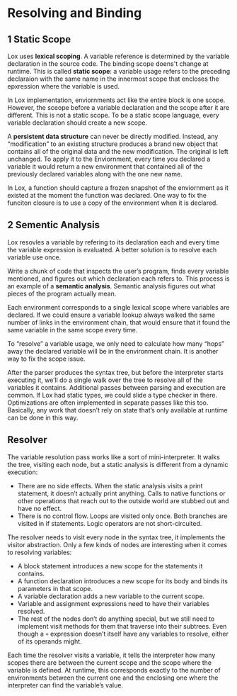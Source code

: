 # Resolving and Binding

## 1 Static Scope

Lox uses **lexical scoping**. A variable reference is determined by the variable declaration in the source code. The binding scope doens't change at runtime. This is called **static scope**: a variable usage refers to the preceding declaraion with the same name in the innermost scope that encloses the epxression where the variable is used.

In Lox implementation, enviornments act like the entire block is one scope. However, the sceope before a variable declaration and the scope after it are different. This is not a static scope. To be a static scope language, every variable declaration should create a new scope.

A **persistent data structure** can never be directly modified. Instead, any “modification” to an existing structure produces a brand new object that contains all of the original data and the new modification. The original is left unchanged. To apply it to the Enviornment, every time you declared a variable it would return a new environment that contained all of the previously declared variables along with the one new name.

In Lox, a function should capture a frozen snapshot of the enviornment as it existed at the moment the function was declared. One way to fix the funciton closure is to use a copy of the environment when it is declared.

## 2 Sementic Analysis

Lox resovles a variable by refering to its declaration each and every time the variable expression is evaluated. A better solution is to resolve each variable use once.

Write a chunk of code that inspects the user’s program, finds every variable mentioned, and figures out which declaration each refers to. This process is an example of a **semantic analysis**. Semantic analysis figures out what pieces of the program actually mean.

Each environment corresponds to a single lexical scope where variables are declared. If we could ensure a variable lookup always walked the same number of links in the environment chain, that would ensure that it found the same variable in the same scope every time.

To “resolve” a variable usage, we only need to calculate how many “hops” away the declared variable will be in the environment chain. It is another way to fix the scope issue.

After the parser produces the syntax tree, but before the interpreter starts executing it, we’ll do a single walk over the tree to resolve all of the variables it contains. Additional passes between parsing and execution are common. If Lox had static types, we could slide a type checker in there. Optimizations are often implemented in separate passes like this too. Basically, any work that doesn’t rely on state that’s only available at runtime can be done in this way.

## Resolver

The variable resolution pass works like a sort of mini-interpreter. It walks the tree, visiting each node, but a static analysis is different from a dynamic execution:

- There are no side effects. When the static analysis visits a print statement, it doesn’t actually print anything. Calls to native functions or other operations that reach out to the outside world are stubbed out and have no effect.
- There is no control flow. Loops are visited only once. Both branches are visited in if statements. Logic operators are not short-circuited.

The resolver needs to visit every node in the syntax tree, it implements the visitor abstraction. Only a few kinds of nodes are interesting when it comes to resolving variables:

- A block statement introduces a new scope for the statements it contains.
- A function declaration introduces a new scope for its body and binds its parameters in that scope.
- A variable declaration adds a new variable to the current scope.
- Variable and assignment expressions need to have their variables resolved.
- The rest of the nodes don’t do anything special, but we still need to implement visit methods for them that traverse into their subtrees. Even though a `+` expression doesn’t itself have any variables to resolve, either of its operands might.

Each time the resolver visits a variable, it tells the interpreter how many scopes there are between the current scope and the scope where the variable is defined. At runtime, this corresponds exactly to the number of environments between the current one and the enclosing one where the interpreter can find the variable’s value.
